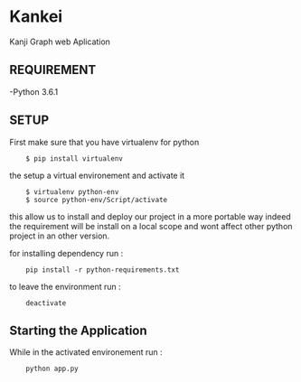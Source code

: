 # Kankei
Kanji  Graph  web Aplication

## REQUIREMENT

-Python 3.6.1


## SETUP
First make sure that you have virtualenv for python

```
    $ pip install virtualenv
```

the setup a virtual environement and activate it

```
    $ virtualenv python-env
    $ source python-env/Script/activate
```

this allow us to install and deploy our project in a more portable way
indeed the requirement will be install on a local scope and wont affect
other python project in an other version.

for installing dependency run :
```
    pip install -r python-requirements.txt
```


to leave the environment run :
```
    deactivate
```


## Starting the Application
While in the activated environement run :
```
    python app.py
```


